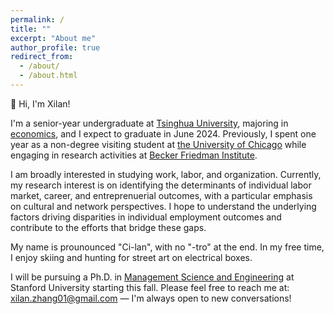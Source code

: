 ```yaml
---
permalink: /
title: ""
excerpt: "About me"
author_profile: true
redirect_from: 
  - /about/
  - /about.html
---
```


👋 Hi, I'm Xilan!

I'm a senior-year undergraduate at [Tsinghua University](https://www.tsinghua.edu.cn/en/), majoring in [economics](https://ug.sem.tsinghua.edu.cn/en/), and I expect to graduate in June 2024. Previously, I spent one year as a non-degree visiting student at [the University of Chicago](https://www.uchicago.edu/en) while engaging in research activities at [Becker Friedman Institute](https://bfi.uchicago.edu/).

I am broadly interested in studying work, labor, and organization. Currently, my research interest is on identifying the determinants of individual labor market, career, and entreprenuerial outcomes, with a particular emphasis on cultural and network perspectives. I hope to understand the underlying factors driving disparities in individual employment outcomes and contribute to the efforts that bridge these gaps.

My name is prounounced "Ci-lan", with no "-tro" at the end. In my free time, I enjoy skiing and hunting for street art on electrical boxes.

I will be pursuing a Ph.D. in [Management Science and Engineering](https://msande.stanford.edu/) at Stanford University starting this fall. Please feel free to reach me at: [xilan.zhang01@gmail.com](mailto:xilan.zhang01@gmail.com) — I'm always open to new conversations!
